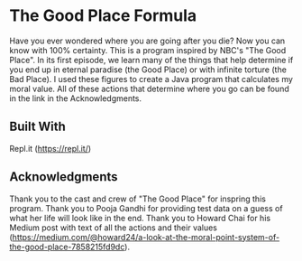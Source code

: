 # The Good Place Formula

Have you ever wondered where you are going after you die? Now you can know with 100% certainty. This is a program inspired by NBC's "The Good Place". In its first episode, we learn many of the things that help determine if you end up in eternal paradise (the Good Place) or with infinite torture (the Bad Place). I used these figures to create a Java program that calculates my moral value. All of these actions that determine where you go can be found in the link in the Acknowledgments.

## Built With

Repl.it (https://repl.it/)

## Acknowledgments

Thank you to the cast and crew of "The Good Place" for inspring this program.
Thank you to Pooja Gandhi for providing test data on a guess of what her life will look like in the end.
Thank you to Howard Chai for his Medium post with text of all the actions and their values (https://medium.com/@howard24/a-look-at-the-moral-point-system-of-the-good-place-7858215fd9dc).
